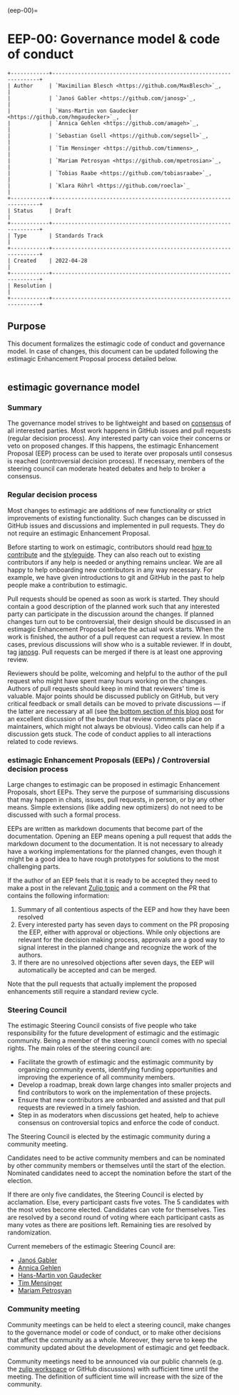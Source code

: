 (eep-00)=


# EEP-00: Governance model & code of conduct

```{eval-rst}
+------------+------------------------------------------------------------------+
| Author     | `Maximilian Blesch <https://github.com/MaxBlesch>`_,             |
|            | `Janoś Gabler <https://github.com/janosg>`_,                     |
|            | `Hans-Martin von Gaudecker <https://github.com/hmgaudecker>`_,   |
|            | `Annica Gehlen <https://github.com/amageh>`_,                    |
|            | `Sebastian Gsell <https://github.com/segsell>`_,                 |
|            | `Tim Mensinger <https://github.com/timmens>_,                    |
|            | `Mariam Petrosyan <https://github.com/mpetrosian>`_,             |
|            | `Tobias Raabe <https://github.com/tobiasraabe>`_,                |
|            | `Klara Röhrl <https://github.com/roecla>`_                       |
+------------+------------------------------------------------------------------+
| Status     | Draft                                                            |
+------------+------------------------------------------------------------------+
| Type       | Standards Track                                                  |
+------------+------------------------------------------------------------------+
| Created    | 2022-04-28                                                       |
+------------+------------------------------------------------------------------+
| Resolution |                                                                  |
+------------+------------------------------------------------------------------+
```

## Purpose

This document formalizes the estimagic code of conduct and governance model. In case
of changes, this document can be updated following the estimagic Enhancement Proposal
process detailed below.



```{include} ../../../CODE_OF_CONDUCT.md
```

## estimagic governance model

### Summary

The governance model strives to be lightweight and based on
[consensus](https://numpy.org/doc/stable/dev/governance/governance.html#consensus-based-decision-making-by-the-community)
of all interested parties. Most work happens in GitHub issues and pull requests (regular
decision process). Any interested party can voice their concerns or veto on proposed
changes. If this happens, the estimagic Enhancement Proposal (EEP) process can be used
to iterate over proposals until consesus is reached (controversial decision process). If
necessary, members of the steering council can moderate heated debates and help to
broker a consensus.

### Regular decision process

Most changes to estimagic are additions of new functionality or strict improvements of
existing functionality. Such changes can be discussed in GitHub issues and discussions
and implemented in pull requests. They do not require an estimagic Enhancement Proposal.

Before starting to work on estimagic, contributors should read [how to
contribute](how-to) and the [styleguide](styleguide). They can also reach out to
existing contributors if any help is needed or anything remains unclear. We are all
happy to help onboarding new contributors in any way necessary. For example, we have
given introductions to git and GitHub in the past to help people make a contribution to
estimagic.

Pull requests should be opened as soon as work is started. They should contain a good
description of the planned work such that any interested party can participate in the
discussion around the changes. If planned changes turn out to be controversial, their
design should be discussed in an estimagic Enhancement Proposal before the actual work
starts. When the work is finished, the author of a pull request can request a review. In
most cases, previous discussions will show who is a suitable reviewer. If in doubt, tag
[janosg](https://github.com/janosg). Pull requests can be merged if there is at least
one approving review.

Reviewers should be polite, welcoming and helpful to the author of the pull request who
might have spent many hours working on the changes. Authors of pull requests should keep
in mind that reviewers' time is valuable. Major points should be discussed
publicly on GitHub, but very critical feedback or small details can be moved to private
discussions — if the latter are necessary at all (see [the bottom section of this blog
post](https://rgommers.github.io/2019/06/the-cost-of-an-open-source-contribution/) for
an excellent discussion of the burden that review comments place on maintainers, which
might not always be obvious). Video calls can help if a discussion gets stuck. The code
of conduct applies to all interactions related to code reviews.

### estimagic Enhancement Proposals (EEPs) / Controversial decision process

Large changes to estimagic can be proposed in estimagic Enhancement Proposals, short
EEPs. They serve the purpose of summarising discussions that may happen in chats,
issues, pull requests, in person, or by any other means. Simple extensions (like adding
new optimizers) do not need to be discussed with such a formal process.

EEPs are written as markdown documents that become part of the documentation. Opening an
EEP means opening a pull request that adds the markdown document to the documentation.
It is not necessary to already have a working implementations for the planned changes,
even though it might be a good idea to have rough prototypes for solutions to the most
challenging parts.

If the author of an EEP feels that it is ready to be accepted they need to make a post
in the relevant [Zulip topic](https://ose.zulipchat.com) and a comment on the PR that
contains the following information:

1. Summary of all contentious aspects of the EEP and how they have been resolved
2. Every interested party has seven days to comment on the PR proposing the EEP, either
   with approval or objections. While only objections are relevant for the decision
   making process, approvals are a good way to signal interest in the planned change and
   recognize the work of the authors.
3. If there are no unresolved objections after seven days, the EEP will automatically be
   accepted and can be merged.

Note that the pull requests that actually implement the proposed enhancements still
require a standard review cycle.

### Steering Council

The estimagic Steering Council consists of five people who take responsibility for the
future development of estimagic and the estimagic community. Being a member of the
steering council comes with no special rights. The main roles of the steering council
are:

- Facilitate the growth of estimagic and the estimagic community by organizing community
events, identifying funding opportunities and improving the experience of all community
members.
- Develop a roadmap, break down large changes into smaller projects and find
contributors to work on the implementation of these projects.
- Ensure that new contributors are onboarded and assisted and that pull requests are
reviewed in a timely fashion.
- Step in as moderators when discussions get heated, help to achieve consensus on
controversial topics and enforce the code of conduct.

The Steering Council is elected by the estimagic community during a community meeting.

Candidates need to be active community members and can be nominated by other community
members or themselves until the start of the election. Nominated candidates need to
accept the nomination before the start of the election.

If there are only five candidates, the Steering Council is elected by acclamation. Else,
every participant casts five votes. The 5 candidates with the most votes become elected.
Candidates can vote for themselves. Ties are resolved by a second round of voting where
each participant casts as many votes as there are positions left. Remaining ties are
resolved by randomization.

Current memebers of the estimagic Steering Council are:
- [Janoś Gabler](https://github.com/janosg)
- [Annica Gehlen](https://github.com/amageh)
- [Hans-Martin von Gaudecker](https://github.com/hmgaudecker)
- [Tim Mensinger](https://github.com/timmens)
- [Mariam Petrosyan](https://github.com/mpetrosian)


### Community meeting

Community meetings can be held to elect a steering council, make changes to the
governance model or code of conduct, or to make other decisions that affect the
community as a whole. Moreover, they serve to keep the community updated about the
development of estimagic and get feedback.

Community meetings need to be announced via our public channels (e.g. the [zulip
workspace](https://ose.zulipchat.com) or GitHub discussions) with sufficient time until
the meeting. The definition of sufficient time will increase with the size of the
community.
